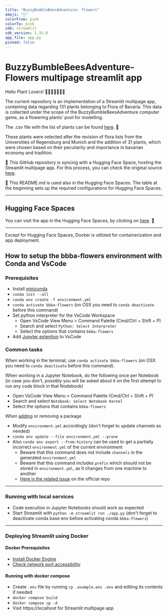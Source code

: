 ```yaml
---
title: "BuzzyBumbleBeesAdventure: flowers"
emoji: "🌸"
colorFrom: pink
colorTo: pink
sdk: streamlit
sdk_version: 1.33.0
app_file: app.py
pinned: false
---
```


# BuzzyBumbleBeesAdventure-Flowers multipage streamlit app

Hello Plant Lovers! 🌼🌿🌷🍀🌸🌱🌹

The current repository is an implementation of a Streamlit multipage app, containing data regarding 131 plants belonging to Flora of Bavaria. 
This data is collected under the scope of the BuzzyBumbleBeesAdventure computer game, as a flowering plants' pool for modelling.

The .csv file with the list of plants can be found [here](https://github.com/elenamedea/BuzzyBumbleBeesAdventure-Flowers/blob/main/input/bbba_eda_eng.csv). 🔗

These plants were selected after the revision of flora lists from the Universities of Regensburg and Munich and the addition of 31 plants, which were chosen based on their peculiarity and importance in bavarian economy and tradition.


📌 This GitHub repository is syncing with a Hugging Face Space, hosting the Streamlit multipage app. For this process, you can check the original source [here](https://huggingface.co/docs/hub/en/spaces-github-actions).

👀 This README.md is used also in the Hugging Face Spaces. The table at the beginning sets up the required configurations for Hugging Face Spaces.

---

## Hugging Face Spaces

You can visit the app in the Hugging Face Spaces, by clicking on [here](https://huggingface.co/spaces/elenamedea/BBBA-flowers). 🔗

---

Except for Hugging Face Spaces, Docker is utilized for containerization and app deployment.

## How to setup the bbba-flowers environment with Conda and VsCode

### Prerequisites

- Install [miniconda](https://docs.conda.io/projects/miniconda/en/latest/)
- `conda init --all`
- `conda env create -f environment.yml`
- `conda activate bbba-flowers` (on OSX you need to `conda deactivate` before this command)
- Set python interpreter for the VsCode Workspace
    - Open VsCode View Menu > Command Palette (Cmd/Ctrl + Shift + P)
    - Search and select `Python: Select Interpreter`
    - Select the options that contains `bbba-flowers`
- Add [Jupyter extention](https://marketplace.visualstudio.com/items?itemName=ms-toolsai.jupyter) to VsCode

### Common tasks

When working in the terminal, use `conda activate bbba-flowers` (on OSX you need to `conda deactivate` before this command).

When working in a Jupyter Notebook, do the following once per Notebook (in case you don't, possibly you will be asked about it on the first attempt to run any code block in that Nodebook)
- Open VsCode View Menu > Command Palette (Cmd/Ctrl + Shift + P)
- Search and select `Notebook: Select Notebook Kernel`
- Select the options that contains `bbba-flowers`

When [adding](https://anaconda.org/search?q=jupyter) or removing a package
- Modify `environment.yml` accordingly (don't forget to update channels as needed)
- `conda env update --file environment.yml --prune`
- Also `conda env export --from-history` can be used to get a partially incorrect `environment.yml` of the current environment 
    - Beware that this command does not include `channels` in the generated `environment.yml`
    - Beware that this command includes `prefix` which should not be stored in `environment.yml`, as it changes from one machine to another
    - [Here is the related issue](https://github.com/conda/conda/issues/12842) on the official repo

---

### Running with local services

- Code execution in Jupyter Notebooks should work as expected
- Start Streamlit with `python -m streamlit run ./app.py` (don't forget to deactivate conda base env before activating conda `bbba-flowers`)

---

### Deploying Streamlit using Docker

####  Docker Prerequisites

- [Install Docker Engine](https://docs.streamlit.io/deploy/tutorials/docker#install-docker-engine)
- [Check network port accessibility](https://docs.streamlit.io/deploy/tutorials/docker#check-network-port-accessibility)

#### Running with docker compose

- Create `.env` file by running `cp .example.env .env` and editing its contents if needed
- `docker compose build`
- `docker compose up -d`
- Visit https://localhost for Streamlit multipage app

